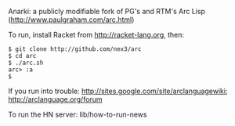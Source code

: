 Anarki: a publicly modifiable fork of PG's and RTM's Arc Lisp (http://www.paulgraham.com/arc.html)

To run, install Racket from http://racket-lang.org, then:

    $ git clone http://github.com/nex3/arc
    $ cd arc
    $ ./arc.sh
    arc> :a
    $

If you run into trouble: http://sites.google.com/site/arclanguagewiki; http://arclanguage.org/forum

To run the HN server: lib/how-to-run-news
